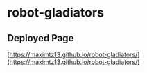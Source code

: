 # robot-gladiators
## Deployed Page
[https://maximtz13.github.io/robot-gladiators/](https://maximtz13.github.io/robot-gladiators/)
